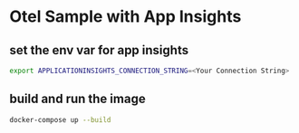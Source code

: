 # Otel Sample with App Insights

## set the env var for app insights
```bash
export APPLICATIONINSIGHTS_CONNECTION_STRING=<Your Connection String>
```

## build and run the image

```bash
docker-compose up --build
```
